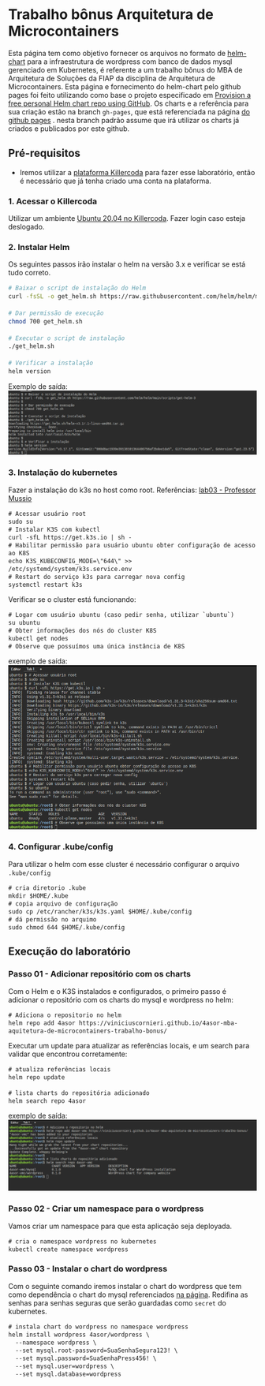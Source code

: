 # Trabalho bônus Arquitetura de Microcontainers

Esta página tem como objetivo fornecer os arquivos no formato de [helm-chart](https://helm.sh/) para a infraestrutura de wordpress com banco de dados mysql gerenciado em Kubernetes, é referente a um trabalho bônus do MBA de Arquitetura de Soluções da FIAP da disciplina de Arquitetura de Microcontainers. Esta página e fornecimento do helm-chart pelo github pages foi feito utilizando como base o projeto especificado em [Provision a free personal Helm chart repo using GitHub](https://medium.com/@gerkElznik/provision-a-free-personal-helm-chart-repo-using-github-583b668d9ba4). Os charts e a referência para sua criação estão na branch `gh-pages`, que está referenciada na página [do github pages](https://viniciuscornieri.github.io/4asor-mba-aquitetura-de-microcontainers-trabalho-bonus/)
. nesta branch padrão assume que irá utilizar os charts já criados e publicados por este github.

## Pré-requisitos

* Iremos utilizar a [plataforma Killercoda](https://killercoda.com/) para fazer esse laboratório, então é necessário que já tenha criado uma conta na plataforma. 

### 1. Acessar o Killercoda 

Utilizar um ambiente [Ubuntu 20.04 no Killercoda](https://killercoda.com/playgrounds/scenario/ubuntu). Fazer login caso esteja deslogado.

### 2. Instalar Helm

Os seguintes passos irão instalar o helm na versão 3.x e verificar se está tudo correto.

```sh
# Baixar o script de instalação do Helm
curl -fsSL -o get_helm.sh https://raw.githubusercontent.com/helm/helm/main/scripts/get-helm-3

# Dar permissão de execução
chmod 700 get_helm.sh

# Executar o script de instalação
./get_helm.sh

# Verificar a instalação
helm version

```

Exemplo de saída:
![prereq-install-helm-out](docs/prereq-install-helm-out.png)

### 3. Instalação do kubernetes

Fazer a instalação do k3s no host como root. Referências: [lab03 - Professor Mussio](https://github.com/lmussio/lab-container-linux/tree/main/lab03)

```shell
# Acessar usuário root
sudo su
# Instalar K3S com kubectl
curl -sfL https://get.k3s.io | sh -
# Habilitar permissão para usuário ubuntu obter configuração de acesso ao K8S
echo K3S_KUBECONFIG_MODE=\"644\" >> /etc/systemd/system/k3s.service.env
# Restart do serviço k3s para carregar nova config
systemctl restart k3s
```
Verificar se o cluster está funcionando:
```shell
# Logar com usuário ubuntu (caso pedir senha, utilizar `ubuntu`)
su ubuntu
# Obter informações dos nós do cluster K8S
kubectl get nodes
# Observe que possuímos uma única instância de K8S
```

exemplo de saída:
![exemplo de saída install k3s](docs/prereq-install-k3s-out.png)

### 4. Configurar .kube/config

Para utilizar o helm com esse cluster é necessário configurar o arquivo `.kube/config`

```shell
# cria diretorio .kube
mkdir $HOME/.kube
# copia arquivo de configuração
sudo cp /etc/rancher/k3s/k3s.yaml $HOME/.kube/config
# dá permissão no arquimo
sudo chmod 644 $HOME/.kube/config
```

## Execução do laboratório

### Passo 01 - Adicionar repositório com os charts

Com o Helm e o K3S instalados e configurados, o primeiro passo é adicionar o repositório com os charts do mysql e wordpress no helm:

```shell
# Adiciona o repositorio no helm
helm repo add 4asor https://viniciuscornieri.github.io/4asor-mba-aquitetura-de-microcontainers-trabalho-bonus/

```

Executar um update para atualizar as referências locais, e um search para validar que encontrou corretamente:

```shell
# atualiza referências locais
helm repo update

# lista charts do repositória adicionado
helm search repo 4asor

```

exemplo de saída:
![exemplo de saída lab step01 adicionar repo](docs/lab-step01-adicionar-repo.png)

### Passo 02 - Criar um namespace para o wordpress

Vamos criar um namespace para que esta aplicação seja deployada.

```shell
# cria o namespace wordpress no kubernetes
kubectl create namespace wordpress

```

### Passo 03 - Instalar o chart do wordpress

Com o seguinte comando iremos instalar o chart do wordpress que tem como dependência o chart do mysql referenciados [na página](https://viniciuscornieri.github.io/4asor-mba-aquitetura-de-microcontainers-trabalho-bonus/). Redifina as senhas para senhas seguras que serão guardadas como `secret` do kubernetes. 

```shell
# instala chart do wordpress no namespace wordpress
helm install wordpress 4asor/wordpress \
  --namespace wordpress \
  --set mysql.root-password=SuaSenhaSegura123! \
  --set mysql.password=SuaSenhaPress456! \
  --set mysql.user=wordpress \
  --set mysql.database=wordpress

```